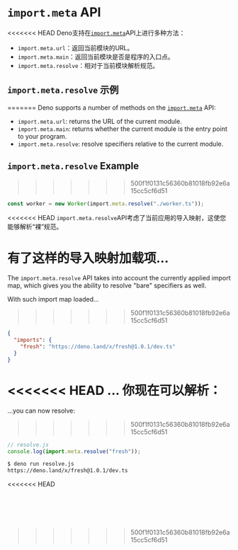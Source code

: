 # `import.meta` API

<<<<<<< HEAD
Deno支持在[`import.meta`](https://developer.mozilla.org/en-US/docs/Web/JavaScript/Reference/Operators/import.meta)API上进行多种方法：

- `import.meta.url`：返回当前模块的URL。
- `import.meta.main`：返回当前模块是否是程序的入口点。
- `import.meta.resolve`：相对于当前模块解析规范。

## `import.meta.resolve` 示例
=======
Deno supports a number of methods on the
[`import.meta`](https://developer.mozilla.org/en-US/docs/Web/JavaScript/Reference/Operators/import.meta)
API:

- `import.meta.url`: returns the URL of the current module.
- `import.meta.main`: returns whether the current module is the entry point to
  your program.
- `import.meta.resolve`: resolve specifiers relative to the current module.

## `import.meta.resolve` Example
>>>>>>> 500f1f0131c56360b81018fb92e6a15cc5cf6d51

```ts
const worker = new Worker(import.meta.resolve("./worker.ts"));
```

<<<<<<< HEAD
`import.meta.resolve`API考虑了当前应用的导入映射，这使您能够解析“裸”规范。

有了这样的导入映射加载项...
=======
The `import.meta.resolve` API takes into account the currently applied import
map, which gives you the ability to resolve "bare" specifiers as well.

With such import map loaded...
>>>>>>> 500f1f0131c56360b81018fb92e6a15cc5cf6d51

```json
{
  "imports": {
    "fresh": "https://deno.land/x/fresh@1.0.1/dev.ts"
  }
}
```

<<<<<<< HEAD
... 你现在可以解析：
=======
...you can now resolve:
>>>>>>> 500f1f0131c56360b81018fb92e6a15cc5cf6d51

```js
// resolve.js
console.log(import.meta.resolve("fresh"));
```

```sh
$ deno run resolve.js
https://deno.land/x/fresh@1.0.1/dev.ts
```
<<<<<<< HEAD

​
=======
>>>>>>> 500f1f0131c56360b81018fb92e6a15cc5cf6d51
